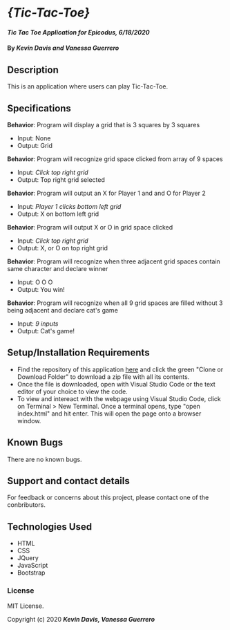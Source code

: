 # _{Tic-Tac-Toe}_

#### _Tic Tac Toe Application for Epicodus, 6/18/2020_

#### By _**Kevin Davis and Vanessa Guerrero**_

## Description

This is an application where users can play Tic-Tac-Toe.

## Specifications

**Behavior**: Program will display a grid that is 3 squares by 3 squares
* Input: None
* Output: Grid

**Behavior**: Program will recognize grid space clicked from array of 9 spaces
* Input: *Click top right grid*
* Output: Top right grid selected

**Behavior**: Program will output an X for Player 1 and and O for Player 2
* Input: *Player 1 clicks bottom left grid*
* Output: X on bottom left grid

**Behavior**: Program will output X or O in grid space clicked
* Input: *Click top right grid*
* Output: X, or O on top right grid

**Behavior**: Program will recognize when three adjacent grid spaces contain same character and declare winner
* Input: O O O 
* Output: You win!

**Behavior**: Program will recognize when all 9 grid spaces are filled without 3 being adjacent and declare cat's game
* Input: *9 inputs*
* Output: Cat's game! 

## Setup/Installation Requirements

* Find the repository of this application [here](https://github.com/thekidnamedkd/tic-tac-toe) and click the green "Clone or Download Folder" to download a zip file with all its contents.
* Once the file is downloaded, open with Visual Studio Code or the text editor of your choice to view the code.
* To view and intereact with the webpage using Visual Studio Code, click on Terminal > New Terminal. Once a terminal opens, type "open index.html" and hit enter. This will open the page onto a browser window.

## Known Bugs

There are no known bugs.

## Support and contact details

For feedback or concerns about this project, please contact one of the conbributors.

## Technologies Used

* HTML
* CSS
* JQuery
* JavaScript
* Bootstrap

### License

MIT License.

Copyright (c) 2020 **_Kevin Davis, Vanessa Guerrero_**